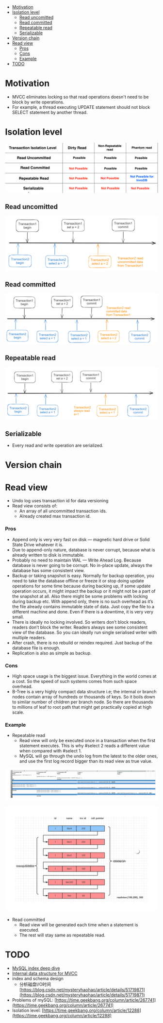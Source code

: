 - [Motivation](#motivation)
- [Isolation level](#isolation-level)
  - [Read uncomitted](#read-uncomitted)
  - [Read committed](#read-committed)
  - [Repeatable read](#repeatable-read)
  - [Serializable](#serializable)
- [Version chain](#version-chain)
- [Read view](#read-view)
    - [Pros](#pros)
    - [Cons](#cons)
    - [Example](#example)
- [TODO](#todo)

# Motivation
* MVCC eliminates locking so that read operations doesn't need to be block by write operations. 
* For example, a thread executing UPDATE statement should not block SELECT statement by another thread. 

# Isolation level

![](../.gitbook/assets/mysql_innodb_isolationlevel.png)

## Read uncomitted

![](../.gitbook/assets/mysql_isolation_readuncomitted.png)

## Read committed

![](../.gitbook/assets/mysql_isolation_readcomitted.png)

## Repeatable read

![](../.gitbook/assets/mysql_isolation_repeatableread.png)

## Serializable
* Every read and write operation are serialized. 

# Version chain


# Read view
* Undo log uses transaction id for data versioning
* Read view consists of:
  * An array of all uncommitted transaction ids. 
  * Already created max transaction id. 

### Pros
* Append only is very very fast on disk — magnetic hard drive or Solid State Drive whatever it is.
* Due to append-only nature, database is never corrupt, because what is already written to disk is immutable.
* Probably no need to maintain WAL — Write Ahead Log. Because database is never going to be corrupt. No in-place update, always the database has some consistent view.
* Backup or taking snapshot is easy. Normally for backup operation, you need to take the database offline or freeze it or stop doing update operations for some time because during backing up, if some update operation occurs, it might impact the backup or it might not be a part of the snapshot at all. Also there might be some problems with locking during backup etc. With append only, there is no such overhead as it’s the file already contains immutable state of data. Just copy the file to a different machine and done. Even if there is a downtime, it is very very small.
* There is ideally no locking involved. So writers don’t block readers, readers don’t block the writer. Readers always see some consistent view of the database. So you can ideally run single serialised writer with multiple readers.
* After crash, there is no rebuild or reindex required. Just backup of the database file is enough.
* Replication is also as simple as backup.

### Cons
* High space usage is the biggest issue. Everything in the world comes at a cost. So the speed of such systems comes from such space overhead.
* B-Tree is a very highly compact data structure i.e; the internal or branch nodes contain array of hundreds or thousands of keys. So it boils down to similar number of children per branch node. So there are thousands to millions of leaf to root path that might get practically copied at high scale.

### Example

* Repeatable read
  * Read view will only be executed once in a transaction when the first statement executes. This is why #select 2 reads a different value when compared with #select 1. 
  * MySQL will go through the undo log from the latest to the older ones, and use the first log record bigger than its read view as true value. 

![](../.gitbook/assets/mysql_innodb_mvcc_example.png)

![](../.gitbook/assets/mysql_innodb_mvcc_undologchain.png)

* Read committed
  * Read view will be generated each time when a statement is executed. 
  * The rest will stay same as repeatable read. 

# TODO

* [MySQL index deep dive](https://medium.com/free-code-camp/database-indexing-at-a-glance-bb50809d48bd)
* [Internal data structure for MVCC](https://kousiknath.medium.com/how-mvcc-databases-work-internally-84a27a380283)
* index and schema design
  * 分析磁盘I/O时间 [https://blog.csdn.net/mysteryhaohao/article/details/51719871](https://blog.csdn.net/mysteryhaohao/article/details/51719871)
* Problems of mySQL: [https://time.geekbang.org/column/article/267741](https://time.geekbang.org/column/article/267741)
* Isolation level: [https://time.geekbang.org/column/article/12288](https://time.geekbang.org/column/article/12288)
